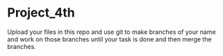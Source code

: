 # Project_4th
Upload your files in this repo
and use git to make branches of your name and work on those branches until your task is done and then merge the branches.
